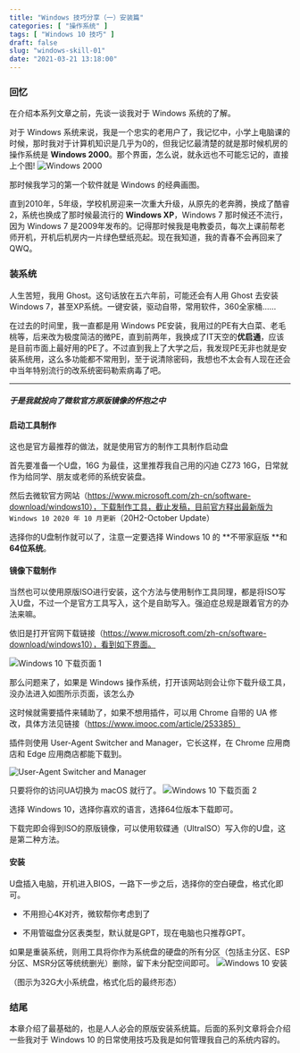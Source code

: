 ```yaml
---
title: "Windows 技巧分享（一）安装篇"
categories: [ "操作系统" ]
tags: [ "Windows 10 技巧" ]
draft: false
slug: "windows-skill-01"
date: "2021-03-21 13:18:00"
---
```


### 回忆

在介绍本系列文章之前，先谈一谈我对于 Windows 系统的了解。

对于 Windows 系统来说，我是一个忠实的老用户了，我记忆中，小学上电脑课的时候，那时我对于计算机知识是几乎为0的，但我记忆最清楚的就是那时候机房的操作系统是 **Windows 2000**。那个界面，怎么说，就永远也不可能忘记的，直接上个图!
![Windows 2000][1]

那时候我学习的第一个软件就是 Windows 的经典画图。

直到2010年，5年级，学校机房迎来一次重大升级，从原先的老奔腾，换成了酷睿2，系统也换成了那时候最流行的 **Windows XP**，Windows 7 那时候还不流行，因为 Windows 7 是2009年发布的。记得那时候我是电教委员，每次上课前帮老师开机，开机后机房内一片绿色壁纸亮起。现在我知道，我的青春不会再回来了QWQ。

### 装系统

人生苦短，我用 Ghost。这句话放在五六年前，可能还会有人用 Ghost 去安装 Windows 7，甚至XP系统。一键安装，驱动自带，常用软件，360全家桶……

在过去的时间里，我一直都是用 Windows PE安装，我用过的PE有大白菜、老毛桃等，后来改为极度简洁的微PE，直到前两年，我换成了IT天空的**优启通**，应该是目前市面上最好用的PE了。不过直到我上了大学之后，我发现PE无非也就是安装系统用，这么多功能都不常用到，至于说清除密码，我想也不太会有人现在还会中当年特别流行的改系统密码勒索病毒了吧。

---

##### 于是我就投向了微软官方原版镜像的怀抱之中

#### 启动工具制作

这也是官方最推荐的做法，就是使用官方的制作工具制作启动盘

首先要准备一个U盘，16G 为最佳，这里推荐我自己用的闪迪 CZ73 16G，日常就作为给同学、朋友或老师的系统安装盘。

然后去微软官方网站（https://www.microsoft.com/zh-cn/software-download/windows10），下载制作工具，截止发稿，目前官方释出最新版为 `Windows 10 2020 年 10 月更新`（20H2-October Update）

选择你的U盘制作就可以了，注意一定要选择 Windows 10 的 **不带家庭版 **和 **64位系统**。

#### 镜像下载制作

当然也可以使用原版ISO进行安装，这个方法与使用制作工具同理，都是将ISO写入U盘，不过一个是官方工具写入，这个是自助写入。强迫症总规是跟着官方的办法来嘛。

依旧是打开官网下载链接（https://www.microsoft.com/zh-cn/software-download/windows10），看到如下界面。

![Windows 10 下载页面 1][4]

那么问题来了，如果是 Windows 操作系统，打开该网站则会让你下载升级工具，没办法进入如图所示页面，该怎么办

这时候就需要插件来辅助了，如果不想用插件，可以用 Chrome 自带的 UA 修改，具体方法见链接（https://www.imooc.com/article/253385）

插件则使用 User-Agent Switcher and Manager，它长这样，在 Chrome 应用商店和 Edge 应用商店都能下载到。

![User-Agent Switcher and Manager][6]

只要将你的访问UA切换为 macOS 就行了。
![Windows 10 下载页面 2][7]

选择 Windows 10，选择你喜欢的语言，选择64位版本下载即可。

下载完即会得到ISO的原版镜像，可以使用软碟通（UltraISO）写入你的U盘，这是第二种方法。

#### 安装

U盘插入电脑，开机进入BIOS，一路下一步之后，选择你的空白硬盘，格式化即可。

- 不用担心4K对齐，微软帮你考虑到了

- 不用管磁盘分区表类型，默认就是GPT，现在电脑也只推荐GPT。

如果是重装系统，则用工具将你作为系统盘的硬盘的所有分区（包括主分区、ESP分区、MSR分区等统统删光）删除，留下未分配空间即可。
![Windows 10 安装][8]

（图示为32G大小系统盘，格式化后的最终形态）

### 结尾

本章介绍了最基础的，也是人人必会的原版安装系统篇。后面的系列文章将会介绍一些我对于 Windows 10 的日常使用技巧及我是如何管理我自己的系统内容的。


  [1]: https://cdn.rhyland.cn/typecho/2021/03/21/windows2000.jpg
  [4]: https://cdn.rhyland.cn/typecho/2021/03/21/windows10-download.png
  [6]: https://cdn.rhyland.cn/typecho/2021/03/21/ua-switcher.png
  [7]: https://cdn.rhyland.cn/typecho/2021/03/21/windows10-download-2.png
  [8]: https://cdn.rhyland.cn/typecho/2021/03/21/windows10-install.png